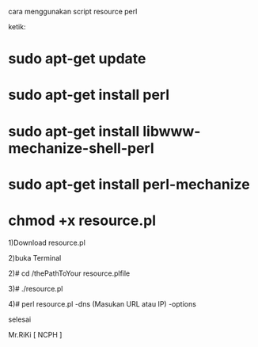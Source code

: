 cara menggunakan script resource perl

ketik:
# sudo apt-get update  
# sudo apt-get install perl
# sudo apt-get install libwww-mechanize-shell-perl
# sudo apt-get install perl-mechanize
# chmod +x resource.pl


1)Download resource.pl

2)buka Terminal

2)# cd /thePathToYour resource.plfile

3)# ./resource.pl

4)# perl resource.pl -dns (Masukan URL atau IP) -options



selesai


Mr.RiKi [ NCPH ]
